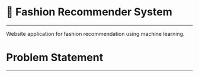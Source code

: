 # :dress: Fashion Recommender System

***

Website application for fashion recommendation using machine learning.

# Problem Statement

***

